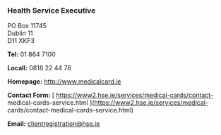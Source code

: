 ###  Health Service Executive

PO Box 11745  
Dublin 11  
D11 XKF3

**Tel:** 01 864 7100

**Locall:** 0818 22 44 78

**Homepage:** [ http://www.medicalcard.ie ](http://www.medicalcard.ie)

**Contact Form:** [ https://www2.hse.ie/services/medical-cards/contact-
medical-cards-service.html ](https://www2.hse.ie/services/medical-
cards/contact-medical-cards-service.html)

**Email:** [ clientregistration@hse.ie ](mailto:clientregistration@hse.ie)
